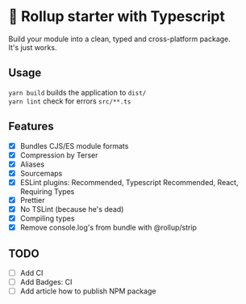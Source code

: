 # 🐣 Rollup starter with Typescript

Build your module into a clean, typed and cross-platform package.  
It's just works.

## Usage

`yarn build` builds the application to `dist/`  
`yarn lint` check for errors `src/**.ts`

## Features

- [x] Bundles CJS/ES module formats
- [x] Compression by Terser
- [x] Aliases
- [x] Sourcemaps
- [x] ESLint plugins: Recommended, Typescript Recommended, React, Requiring Types
- [x] Prettier
- [x] No TSLint (because he's dead)
- [x] Compiling types
- [x] Remove console.log's from bundle with @rollup/strip

## TODO

- [ ] Add CI
- [ ] Add Badges: CI
- [ ] Add article how to publish NPM package
